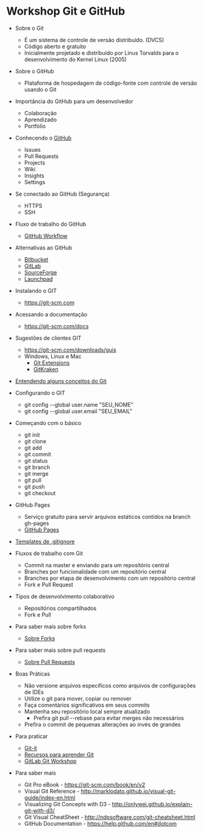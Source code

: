 # Workshop Git e GitHub

- Sobre o Git
	- É um sistema de controle de versão distribuído. (DVCS)
	- Código aberto e gratuito
	- Inicialmente projetado e distribuído por Linus Torvalds para o desenvolvimento do Kernel Linux (2005)

- Sobre o GitHub
	- Plataforma de hospedagem de código-fonte com controle de versão usando o Git

- Importância do GitHub para um desenvolvedor
	- Colaboração
	- Aprendizado
	- Portfólio

- Conhecendo o [GitHub](https://github.com)
    - Issues
    - Pull Requests
    - Projects
    - Wiki
    - Insights
    - Settings

- Se conectado ao GitHub (Segurança)
	- HTTPS
	- SSH

- Fluxo de trabalho do GitHub
	- [GitHub Workflow](https://guides.github.com/introduction/flow/)

- Alternativas ao GitHub
	- [Bitbucket](https://bitbucket.org)
	- [GitLab](https://gitlab.com)
	- [SourceForge](https://sourceforge.net)
	- [Launchpad](https://launchpad.net/)

- Instalando o GIT
	- https://git-scm.com

- Acessando a documentação
	- https://git-scm.com/docs

- Sugestões de clientes GIT
	- https://git-scm.com/downloads/guis
	- Windows, Linux e Mac
		- [Git Extensions](https://gitextensions.github.io/)
		- [GitKraken](https://www.gitkraken.com)

- [Entendendo alguns conceitos do Git](https://docs.google.com/presentation/d/1OV6xH3x4smB97itWzbKgJq6Az-_wlJoD1l_-q6t6Baw/edit?usp=sharing)

- Configurando o GIT
	- git config --global user.name "SEU_NOME"
	- git config --global user.email "SEU_EMAIL"

- Começando com o básico
	- git init
	- git clone
	- git add
	- git commit
	- git status
	- git branch
	- git merge
	- git pull
	- git push
	- git checkout

- GitHub Pages
    - Serviço gratuito para servir arquivos estáticos contidos na branch gh-pages 
	- [GitHub Pages](https://pages.github.com)

- [Templates de .gitignore](https://github.com/github/gitignore)

- Fluxos de trabalho com Git
	- Commit na master e enviando para um repositório central
	- Branches por funcionalidade com um repositório central
	- Branches por etapa de desenvolvimento com um repositório central
	- Fork e Pull Request

- Tipos de desenvolvimento colaborativo
	- Repositórios compartilhados
	- Fork e Pull

- Para saber mais sobre forks
	- [Sobre Forks](https://help.github.com/en/articles/about-forks)

- Para saber mais sobre pull requests
	- [Sobre Pull Requests](https://help.github.com/en/articles/about-pull-requests)

- Boas Práticas
	- Não versione arquivos específicos como arquivos de configurações de IDEs
	- Utilize o git para mover, copiar ou remover
	- Faça comentários significativos em seus commits
	- Mantenha seu repositório local sempre atualizado
		- Prefira git pull --rebase para evitar merges não necessários
	- Prefira o commit de pequenas alterações ao invés de grandes

- Para praticar
    - [Git-it](https://github.com/jlord/git-it-electron)
	- [Recursos para aprender Git](https://try.github.io/)
	- [GitLab Git Workshop](https://docs.gitlab.com/ee/university/training/user_training.html)

- Para saber mais
	- Git Pro eBook - https://git-scm.com/book/en/v2
	- Visual Git Reference - http://marklodato.github.io/visual-git-guide/index-en.html
	- Visualizing Git Concepts with D3 - http://onlywei.github.io/explain-git-with-d3/
	- Git Visual CheatSheet - http://ndpsoftware.com/git-cheatsheet.html
	- GitHub Documentation - https://help.github.com/en#dotcom


	



